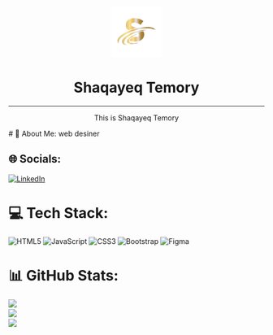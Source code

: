 <div align="center">
  <img src="./logo.png" width="100px" height="100px"/>
  <h1 >Shaqayeq Temory</h1>
  <hr>
  <p>This is Shaqayeq Temory</p>
</div>
# 💫 About Me:
web desiner<br>


## 🌐 Socials:
[![LinkedIn](https://img.shields.io/badge/LinkedIn-%230077B5.svg?logo=linkedin&logoColor=white)](https://linkedin.com/in/lkawolkqwokopkewodkopewo) 

# 💻 Tech Stack:
![HTML5](https://img.shields.io/badge/html5-%23E34F26.svg?style=for-the-badge&logo=html5&logoColor=white) ![JavaScript](https://img.shields.io/badge/javascript-%23323330.svg?style=for-the-badge&logo=javascript&logoColor=%23F7DF1E) ![CSS3](https://img.shields.io/badge/css3-%231572B6.svg?style=for-the-badge&logo=css3&logoColor=white) ![Bootstrap](https://img.shields.io/badge/bootstrap-%238511FA.svg?style=for-the-badge&logo=bootstrap&logoColor=white) ![Figma](https://img.shields.io/badge/figma-%23F24E1E.svg?style=for-the-badge&logo=figma&logoColor=white)
# 📊 GitHub Stats:
![](https://github-readme-stats.vercel.app/api?username=Shaqayeq-temori&theme=onedark&hide_border=true&include_all_commits=true&count_private=true)<br/>
![](https://nirzak-streak-stats.vercel.app/?user=Shaqayeq-temori&theme=onedark&hide_border=true)<br/>
![](https://github-readme-stats.vercel.app/api/top-langs/?username=Shaqayeq-temori&theme=onedark&hide_border=true&include_all_commits=true&count_private=true&layout=compact)

<!-- Proudly created with GPRM ( https://gprm.itsvg.in ) -->

